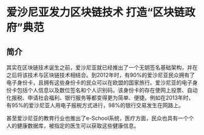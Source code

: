 # 爱沙尼亚发力区块链技术 打造“区块链政府”典范
## 简介
其实在区块链技术诞生之前，爱沙尼亚就已经推出了一个无钥签名基础架构，并在之后将该技术与区块链技术相结合。到2012年时，有90%的爱沙尼亚民众拥有了电子身份卡，且拥有这些身份卡的民众可以在欧盟的国家旅行。爱沙尼亚的电子身份卡包括个人信息以及数位签名和个人识别码。该身份卡的存在使网上投票、自动化报税、申请社会福利、银行服务等都变得更为简单、便捷。例如在2013年时，有95%的爱沙尼亚人用电子报税方式进行，98%的银行交易发生在网路上。

甚至爱沙尼亚的教育行业也推出了e-School系统，医疗方面，民众也具有一个个人的健康数据库，被指定的医生可以获取这些健康信息。

